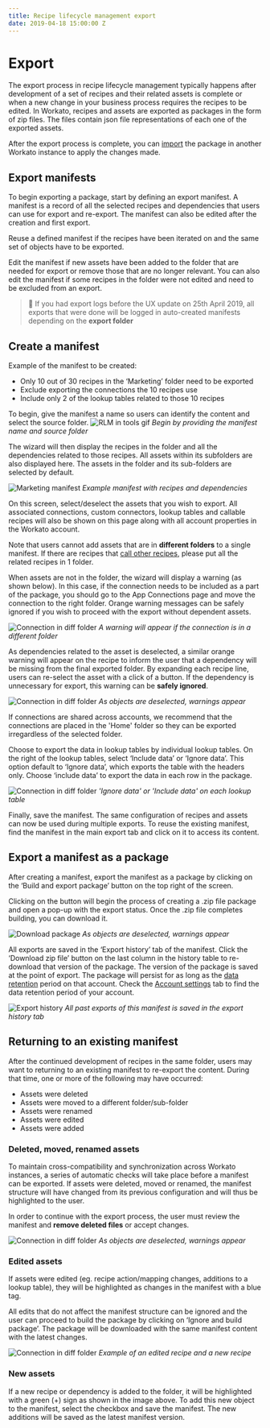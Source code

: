```yaml
---
title: Recipe lifecycle management export
date: 2019-04-18 15:00:00 Z
---
```


# Export

The export process in recipe lifecycle management typically happens after development of a set of recipes and their related assets is complete or when a new change in your business process requires the recipes to be edited. In Workato, recipes and assets are exported as packages in the form of zip files. The files contain json file representations of each one of the exported assets.

After the export process is complete, you can [import](/recipe-development-lifecycle/import.md) the package in another Workato instance to apply the changes made.

## Export manifests
To begin exporting a package, start by defining an export manifest. A manifest is a record of all the selected recipes and dependencies that users can use for export and re-export. The manifest can also be edited after the creation and first export.

Reuse a defined manifest if the recipes have been iterated on and the same set of objects have to be exported.

Edit the manifest if new assets have been added to the folder that are needed for export or remove those that are no longer relevant. You can also edit the manifest if some recipes in the folder were not edited and need to be excluded from an export.

> :loudspeaker: If you had export logs before the UX update on 25th April 2019, all exports that were done will be logged in auto-created manifests depending on the **export folder**

## Create a manifest
Example of the manifest to be created:
- Only 10 out of 30 recipes in the ‘Marketing’ folder need to be exported
- Exclude exporting the connections the 10 recipes use
- Include only 2 of the lookup tables related to those 10 recipes

To begin, give the manifest a name so users can identify the content and select the source folder.
![RLM in tools gif](/assets/images/features/packages/name-manifest.png)
*Begin by providing the manifest name and source folder*

The wizard will then display the recipes in the folder and all the dependencies related to those recipes. All assets within its subfolders are also displayed here. The assets in the folder and its sub-folders are selected by default.

![Marketing manifest](/assets/images/features/packages/manifest.png)
*Example manifest with recipes and dependencies*

On this screen, select/deselect the assets that you wish to export. All associated connections, custom connectors, lookup tables and callable recipes will also be shown on this page along with all account properties in the Workato account.

Note that users cannot add assets that are in **different folders** to a single manifest. If there are recipes that [call other recipes](/features/callable-recipes.md), please put all the related recipes in 1 folder.

When assets are not in the folder, the wizard will display a warning (as shown below). In this case, if the connection needs to be included as a part of the package, you should go to the App Connections page and move the connection to the right folder. Orange warning messages can be safely ignored if you wish to proceed with the export without dependent assets.

![Connection in diff folder](/assets/images/features/packages/dependent-asset-not-found.png)
*A warning will appear if the connection is in a different folder*

As dependencies related to the asset is deselected, a similar orange warning will appear on the recipe to inform the user that a dependency will be missing from the final exported folder. By expanding each recipe line, users can re-select the asset with a click of a button. If the dependency is unnecessary for export, this warning can be **safely ignored**.

![Connection in diff folder](/assets/images/features/packages/deselect-object.gif)
*As objects are deselected, warnings appear*

If connections are shared across accounts, we recommend that the connections are placed in the 'Home' folder so they can be exported irregardless of the selected folder.

Choose to export the data in lookup tables by individual lookup tables. On the right of the lookup tables, select ‘Include data’ or ‘Ignore data’. This option default to ‘Ignore data’, which exports the table with the headers only. Choose ‘include data’ to export the data in each row in the package.

![Connection in diff folder](/assets/images/features/packages/lookup-properties.png)
*'Ignore data' or 'Include data' on each lookup table*

Finally, save the manifest. The same configuration of recipes and assets can now be used during multiple exports. To reuse the existing manifest, find the manifest in the main export tab and click on it to access its content.

## Export a manifest as a package

After creating a manifest, export the manifest as a package by clicking on the ‘Build and export package’ button on the top right of the screen.

Clicking on the button will begin the process of creating a .zip file package and open a pop-up with the export status. Once the .zip file completes building, you can download it.

![Download package](/assets/images/features/packages/download-package.gif)
*As objects are deselected, warnings appear*

All exports are saved in the ‘Export history’ tab of the manifest. Click the ‘Download zip file’ button on the last column in the history table to re-download that version of the package. The version of the package is saved at the point of export. The package will persist for as long as the [data retention](/data-retention.md) period on that account. Check the [Account settings](https://www.workato.com/users/current/edit#data_retention) tab to find the data retention period of your account.

![Export history](/assets/images/features/packages/export-history.png)
*All past exports of this manifest is saved in the export history tab*

## Returning to an existing manifest
After the continued development of recipes in the same folder, users may want to returning to an existing manifest to re-export the content. During that time, one or more of the following may have occurred:

- Assets were deleted
- Assets were moved to a different folder/sub-folder
- Assets were renamed
- Assets were edited
- Assets were added

### Deleted, moved, renamed assets
To maintain cross-compatibility and synchronization across Workato instances, a series of automatic checks will take place before a manifest can be exported. If assets were deleted, moved or renamed, the manifest structure will have changed from its previous configuration and will thus be highlighted to the user.

In order to continue with the export process, the user must review the manifest and **remove deleted files** or accept changes.

![Connection in diff folder](/assets/images/features/packages/missing-connection.png)
*As objects are deselected, warnings appear*

### Edited assets
If assets were edited (eg. recipe action/mapping changes, additions to a lookup table), they will be highlighted as changes in the manifest with a blue tag.

All edits that do not affect the manifest structure can be ignored and the user can proceed to build the package by clicking on ‘Ignore and build package’. The package will be downloaded with the same manifest content with the latest changes.

![Connection in diff folder](/assets/images/features/packages/new-changed-asset.png)
*Example of an edited recipe and a new recipe*

### New assets
If a new recipe or dependency is added to the folder, it will be highlighted with a green (+) sign as shown in the image above. To add this new object to the manifest, select the checkbox and save the manifest. The new additions will be saved as the latest manifest version.
